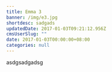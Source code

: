 ```yaml
---
title: Emma 3
banner: /img/e3.jpg
shortdesc: sadgads
updatedDate: 2017-01-03T09:21:12.956Z
cmsUserSlug: ""
date: 2017-01-03T00:00:00+08:00
categories: null
---
```


asdgsadgadsg